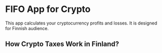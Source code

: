 # FIFO App for Crypto

This app calculates your cryptocurrency profits and losses. It is designed for Finnish audience.

## How Crypto Taxes Work in Finland?



